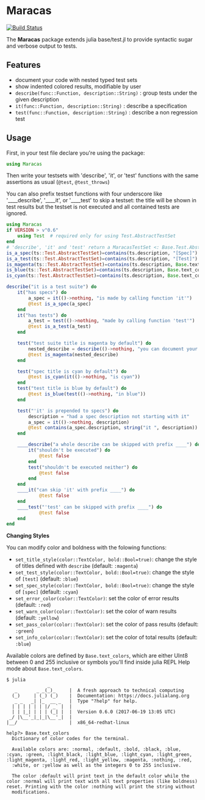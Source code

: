 # Maracas
[![Build Status](https://travis-ci.org/apieum/Maracas.jl.svg?branch=master)](https://travis-ci.org/apieum/Maracas.jl)

The **Maracas** package extends julia base/test.jl to provide syntactic sugar and verbose output to tests.

## Features

- document your code with nested typed test sets
- show indented colored results, modifiable by user
- `describe(func::Function, description::String)` : group tests under the given description
- `it(func::Function, description::String)` : describe a specification
- `test(func::Function, description::String)` : describe a non regression test


## Usage

First, in your test file declare you're using the package:

```julia
using Maracas
```

Then write your testsets with 'describe', 'it', or 'test' functions with the same assertions as usual (`@test`, `@test_throws`)

You can also prefix testset functions with four underscore like '____describe', '____it', or '____test' to skip a testset: the title will be shown in test results but the testset is not executed and all contained tests are ignored.

```julia
using Maracas
if VERSION > v"0.6"
    using Test  # required only for using Test.AbstractTestSet
end
# 'describe', 'it' and 'test' return a MaracasTestSet <: Base.Test.AbstractTestSet
is_a_spec(ts::Test.AbstractTestSet)=contains(ts.description, "[Spec]")
is_a_test(ts::Test.AbstractTestSet)=contains(ts.description, "[Test]")
is_magenta(ts::Test.AbstractTestSet)=contains(ts.description, Base.text_colors[:magenta])
is_blue(ts::Test.AbstractTestSet)=contains(ts.description, Base.text_colors[:blue])
is_cyan(ts::Test.AbstractTestSet)=contains(ts.description, Base.text_colors[:cyan])

describe("it is a test suite") do
    it("has specs") do
        a_spec = it(()->nothing, "is made by calling function 'it'")
        @test is_a_spec(a_spec)
    end
    it("has tests") do
        a_test = test(()->nothing, "made by calling function 'test'")
        @test is_a_test(a_test)
    end

    test("test suite title is magenta by default") do
        nested_describe = describe(()->nothing, "you can document your code with your tests")
        @test is_magenta(nested_describe)
    end

    test("spec title is cyan by default") do
        @test is_cyan(it(()->nothing, "is cyan"))
    end
    test("test title is blue by default") do
        @test is_blue(test(()->nothing, "in blue"))
    end

    test("'it' is prepended to specs") do
        description = "had a spec description not starting with it"
        a_spec = it(()->nothing, description)
        @test contains(a_spec.description, string("it ", description))
    end

    ____describe("a whole describe can be skipped with prefix ____") do
        it("shouldn't be executed") do
            @test false
        end
        test("shouldn't be executed neither") do
            @test false
        end
    end
    ____it("can skip 'it' with prefix ____") do
            @test false
    end
    ____test("'test' can be skipped with prefix ____") do
            @test false
    end
end

```
**Changing Styles**

You can modify color and boldness with the folowing functions:

- `set_title_style(color::TextColor, bold::Bool=true)`: change the style of titles defined with `describe` (default: `:magenta`)
- `set_test_style(color::TextColor, bold::Bool=true)`:  change the style of `[test]`  (default: `:blue`)
- `set_spec_style(color::TextColor, bold::Bool=true)`: change the style of `[spec]`  (default: `:cyan`)
- `set_error_color(color::TextColor)`: set the color of error results  (default: `:red`)
- `set_warn_color(color::TextColor)`: set the color of warn results  (default: `:yellow`)
- `set_pass_color(color::TextColor)`: set the color of pass results  (default: `:green`)
- `set_info_color(color::TextColor)`: set the color of total results  (default: `:blue`)

Available colors are defined by `Base.text_colors`, which are either UInt8 between 0 and 255 inclusive or symbols you'll find inside julia REPL Help mode about `Base.text_colors`.


```
$ julia
               _
   _       _ _(_)_     |  A fresh approach to technical computing
  (_)     | (_) (_)    |  Documentation: https://docs.julialang.org
   _ _   _| |_  __ _   |  Type "?help" for help.
  | | | | | | |/ _` |  |
  | | |_| | | | (_| |  |  Version 0.6.0 (2017-06-19 13:05 UTC)
 _/ |\__'_|_|_|\__'_|  |
|__/                   |  x86_64-redhat-linux

help?> Base.text_colors
  Dictionary of color codes for the terminal.

  Available colors are: :normal, :default, :bold, :black, :blue, :cyan, :green, :light_black, :light_blue, :light_cyan, :light_green, :light_magenta, :light_red, :light_yellow, :magenta, :nothing, :red,
  :white, or :yellow as well as the integers 0 to 255 inclusive.

  The color :default will print text in the default color while the color :normal will print text with all text properties (like boldness) reset. Printing with the color :nothing will print the string without
  modifications.

```
